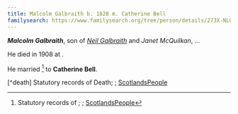 ```yaml
---
title: Malcolm Galbraith b. 1828 m. Catherine Bell
familysearch: https://www.familysearch.org/tree/person/details/273X-NLG
---
```

***Malcolm Galbraith***, son of *[Neil Galbraith](galbraith-neil-1797-mcquilkan.md)* and *Janet McQuilkan*, ...

He died in 1908 at .

He married [^marriage] to **Catherine Bell**.

[^marriage]: Statutory records of ;  ; [ScotlandsPeople](https://www.scotlandspeople.gov.uk/view-image/nrs_stat_marriages/1513908)

[^death] Statutory records of Death; ; [ScotlandsPeople](https://www.scotlandspeople.gov.uk/view-image/nrs_stat_deaths/6074476)
